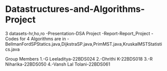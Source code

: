 # Datastructures-and-Algorithms-Project


3 datasets-hr,ho,ro
-Presentation-DSA Project
-Report-Report_Project
-Codes for 4 Algorithms are in -BellmanFordSPStatics.java,DijkstraSP.java,PrimMST.java,KruskalMSTStatistics.java

Group Members
1.-G Leeladitya-22BDS024
2.-Dhrithi K-22BDS018
3.-R Niharika-22BDS050
4.-Vansh Lal Tolani-22BDS061
